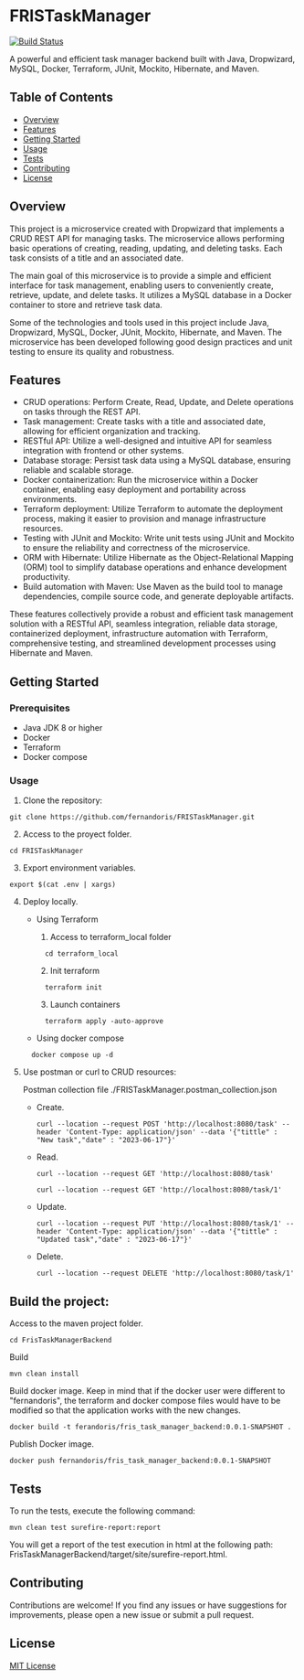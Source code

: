 # FRISTaskManager

[![Build Status](https://img.shields.io/travis/your_username/your_repository.svg?style=flat-square)](https://travis-ci.org/your_username/your_repository)

A powerful and efficient task manager backend built with Java, Dropwizard, MySQL, Docker, Terraform, JUnit, Mockito, Hibernate, and Maven.

## Table of Contents

- [Overview](#overview)
- [Features](#features)
- [Getting Started](#getting-started)
- [Usage](#usage)
- [Tests](#tests)
- [Contributing](#contributing)
- [License](#license)

## Overview

This project is a microservice created with Dropwizard that implements a CRUD REST API for managing tasks. The microservice allows performing basic operations of creating, reading, updating, and deleting tasks. Each task consists of a title and an associated date.

The main goal of this microservice is to provide a simple and efficient interface for task management, enabling users to conveniently create, retrieve, update, and delete tasks. It utilizes a MySQL database in a Docker container to store and retrieve task data.

Some of the technologies and tools used in this project include Java, Dropwizard, MySQL, Docker, JUnit, Mockito, Hibernate, and Maven. The microservice has been developed following good design practices and unit testing to ensure its quality and robustness.

## Features

- CRUD operations: Perform Create, Read, Update, and Delete operations on tasks through the REST API.
- Task management: Create tasks with a title and associated date, allowing for efficient organization and tracking.
- RESTful API: Utilize a well-designed and intuitive API for seamless integration with frontend or other systems.
- Database storage: Persist task data using a MySQL database, ensuring reliable and scalable storage.
- Docker containerization: Run the microservice within a Docker container, enabling easy deployment and portability across environments.
- Terraform deployment: Utilize Terraform to automate the deployment process, making it easier to provision and manage infrastructure resources.
- Testing with JUnit and Mockito: Write unit tests using JUnit and Mockito to ensure the reliability and correctness of the microservice.
- ORM with Hibernate: Utilize Hibernate as the Object-Relational Mapping (ORM) tool to simplify database operations and enhance development productivity.
- Build automation with Maven: Use Maven as the build tool to manage dependencies, compile source code, and generate deployable artifacts.

These features collectively provide a robust and efficient task management solution with a RESTful API, seamless integration, reliable data storage, containerized deployment, infrastructure automation with Terraform, comprehensive testing, and streamlined development processes using Hibernate and Maven.

## Getting Started

### Prerequisites

- Java JDK 8 or higher
- Docker
- Terraform
- Docker compose

### Usage

1. Clone the repository:

```shell
git clone https://github.com/fernandoris/FRISTaskManager.git
```

2. Access to the proyect folder.

```shell
cd FRISTaskManager
```
3. Export environment variables.

```shell
export $(cat .env | xargs)
```
4. Deploy locally.

    - Using Terraform
      1. Access to terraform_local folder
        ```shell
          cd terraform_local
        ```
      2. Init terraform
        ```shell
          terraform init
        ```
      3. Launch containers
        ```shell
          terraform apply -auto-approve
        ```

    - Using docker compose
    ```shell
      docker compose up -d
    ```

5. Use postman or curl to CRUD resources:
   
   Postman collection file ./FRISTaskManager.postman_collection.json
      - Create.
        ```shell
        curl --location --request POST 'http://localhost:8080/task' --header 'Content-Type: application/json' --data '{"tittle" : "New task","date" : "2023-06-17"}'
        ```
      - Read.
        ```shell
        curl --location --request GET 'http://localhost:8080/task'
        ```
        ```shell
        curl --location --request GET 'http://localhost:8080/task/1'
        ```
      - Update.
        ```shell
        curl --location --request PUT 'http://localhost:8080/task/1' --header 'Content-Type: application/json' --data '{"tittle" : "Updated task","date" : "2023-06-17"}'
        ```
      - Delete.
        ```shell
        curl --location --request DELETE 'http://localhost:8080/task/1'
        ```

## Build the project:

   Access to the maven project folder.
   ```shell
   cd FrisTaskManagerBackend
   ```
   Build
   ```shell
   mvn clean install
   ```
   Build docker image. Keep in mind that if the docker user were different to "fernandoris", the terraform and docker compose files would have to be modified so that the application works with the new changes.
   ```shell
   docker build -t ferandoris/fris_task_manager_backend:0.0.1-SNAPSHOT .
   ```
   Publish Docker image.
   ```shell
   docker push fernandoris/fris_task_manager_backend:0.0.1-SNAPSHOT
   ```

## Tests

To run the tests, execute the following command:

```shell
mvn clean test surefire-report:report
```
You will get a report of the test execution in html at the following path: FrisTaskManagerBackend/target/site/surefire-report.html.

## Contributing

Contributions are welcome! If you find any issues or have suggestions for improvements, please open a new issue or submit a pull request.

## License

[MIT License](LICENSE)

